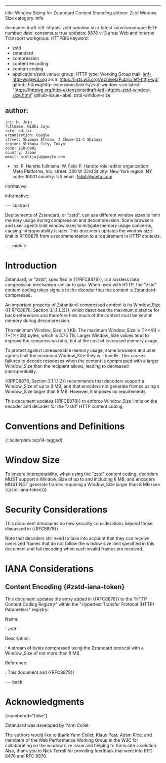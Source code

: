 ---
title: Window Sizing for Zstandard Content Encoding
abbrev: Zstd Window Size
category: info

docname: draft-ietf-httpbis-zstd-window-size-latest
submissiontype: IETF
number:
date:
consensus: true
updates: 8878
v: 3
area: Web and Internet Transport
workgroup: HTTPBIS
keyword:
 - zstd
 - zstandard
 - compression
 - content encoding
 - content coding
 - application/zstd
venue:
  group: HTTP
  type: Working Group
  mail: ietf-http-wg@w3.org
  arch: https://lists.w3.org/Archives/Public/ietf-http-wg/
  github: httpwg/http-extensions/labels/zstd-window-size
  latest: "https://httpwg.org/http-extensions/draft-ietf-httpbis-zstd-window-size.html"
github-issue-label: zstd-window-size

author:
 -
    ins: N. Jaju
    fullname: Nidhi Jaju
    role: editor
    organization: Google
    street: Shibuya Stream, 3 Chome-21-3 Shibuya
    region: Shibuya City, Tokyo
    code: 150-0002
    country: Japan
    email: nidhijaju@google.com
 -
    ins: F. Handte
    fullname: W. Felix P. Handte
    role: editor
    organization: Meta Platforms, Inc.
    street: 380 W 33rd St
    city: New York
    region: NY
    code: 10001
    country: US
    email: felixh@meta.com

normative:

informative:


--- abstract

Deployments of Zstandard, or "zstd", can use different window sizes to limit
memory usage during compression and decompression. Some browsers and user
agents limit window sizes to mitigate memory usage concerns, causing
interoperability issues. This document updates the window size limit in RFC8878
from a recommendation to a requirement in HTTP contexts.


--- middle

# Introduction

Zstandard, or "zstd", specified in {{?RFC8878}}, is a lossless data compression
mechanism similar to gzip. When used with HTTP, the "zstd" content coding
token signals to the decoder that the content is Zstandard-compressed.

An important property of Zstandard-compressed content is its Window_Size
({{!RFC8878, Section 3.1.1.1.2}}), which describes the maximum distance for
back-references and therefore how much of the content must be kept in memory
during decompression.

The minimum Window_Size is 1 KB. The maximum Window_Size is
(1<<41) + 7*(1<<38) bytes, which is 3.75 TB. Larger Window_Size values tend
to improve the compression ratio, but at the cost of increased memory usage.

To protect against unreasonable memory usage, some browsers and user agents
limit the maximum Window_Size they will handle. This causes failures to decode
responses when the content is compressed with a larger Window_Size than the
recipient allows, leading to decreased interoperability.

{{!RFC8878, Section 3.1.1.1.2}} recommends that decoders support a Window_Size
of up to 8 MB, and that encoders not generate frames using a Window_Size larger
than 8 MB. However, it imposes no requirements.

This document updates {{RFC8878}} to enforce Window_Size limits on the encoder
and decoder for the "zstd" HTTP content coding.


# Conventions and Definitions

{::boilerplate bcp14-tagged}

# Window Size

To ensure interoperability, when using the "zstd" content coding, decoders MUST
support a Window_Size of up to and including 8 MB, and encoders MUST NOT
generate frames requiring a Window_Size larger than 8 MB (see
{{zstd-iana-token}}).

# Security Considerations

This document introduces no new security considerations beyond those discussed
in {{RFC8878}}.

Note that decoders still need to take into account that they can receive
oversized frames that do not follow the window size limit specified in this
document and fail decoding when such invalid frames are received.

# IANA Considerations

## Content Encoding {#zstd-iana-token}

This document updates the entry added in {{RFC8878}} to the "HTTP Content
Coding Registry" within the "Hypertext Transfer Protocol (HTTP) Parameters"
registry:

Name:

: zstd

Description:

: A stream of bytes compressed using the Zstandard protocol with a Window_Size
  of not more than 8 MB.

Reference:

: This document and {{RFC8878}}


--- back

# Acknowledgments
{:numbered="false"}

Zstandard was developed by Yann Collet.

The authors would like to thank Yann Collet, Klaus Post, Adam Rice, and members
of the Web Performance Working Group in the W3C for collaborating on the window
size issue and helping to formulate a solution. Also, thank you to Nick Terrell
for providing feedback that went into RFC 8478 and RFC 8878.

